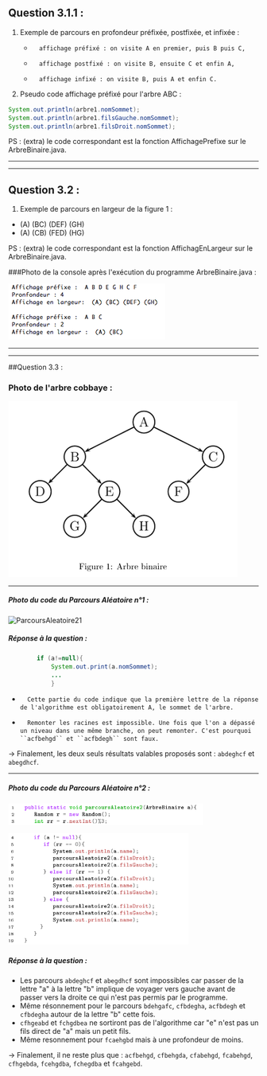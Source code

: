 ## Question 3.1.1 :

1. Exemple de parcours en profondeur préfixée, postfixée, et infixée : 
    -		affichage préfixé : on visite A en premier, puis B puis C,
    -		affichage postfixé : on visite B, ensuite C et enfin A,
    -		affichage infixé : on visite B, puis A et enfin C.

2. Pseudo code affichage préfixé pour l'arbre ABC :

```java
System.out.println(arbre1.nomSommet); 
System.out.println(arbre1.filsGauche.nomSommet);
System.out.println(arbre1.filsDroit.nomSommet);
```
PS : (extra) le code correspondant est la fonction AffichagePrefixe sur le ArbreBinaire.java.

----------------------
----------------------

## Question 3.2 :
1. Exemple de parcours en largeur de la figure 1 : 

* (A) (BC) (DEF) (GH)
* (A) (CB) (FED) (HG)

PS : (extra) le code correspondant est la fonction AffichagEnLargeur sur le ArbreBinaire.java.

###Photo de la console après l'exécution du programme ArbreBinaire.java : 

![ArbreBinaire](https://github.com/ArnaudRib/TD6/blob/master/Photos/ArbreBinaire.png)

----------------------
----------------------

##Question 3.3 :

### Photo de l'arbre cobbaye : 

![ArbreFig1](https://github.com/ArnaudRib/TD6/blob/master/Photos/ArbreFig1.png)

_________________________________________

##### Photo du code du Parcours Aléatoire n°1 :

![ParcoursAleatoire21](https://github.com/ArnaudRib/TD6/blob/master/Photos/ParcoursAléatoire.png)

##### Réponse à la question :

```java
		if (a!=null){
			System.out.print(a.nomSommet);
			...
			}
```


-		Cette partie du code indique que la première lettre de la réponse de l'algorithme est obligatoirement A, le sommet de l'arbre.
-		Remonter les racines est impossible. Une fois que l'on a dépassé un niveau dans une même branche, on peut remonter. C'est pourquoi ``acfbehgd`` et ``acfbdegh`` sont faux.

-> Finalement, les deux seuls résultats valables proposés sont : ``abdeghcf`` et ``abegdhcf``.

_________________________________________

##### Photo du code du Parcours Aléatoire n°2 :

![ParcoursAleatoire21](https://github.com/ArnaudRib/TD6/blob/master/Photos/ParcoursAleatoire21.png)

![ParcoursAleatoire22](https://github.com/ArnaudRib/TD6/blob/master/Photos/ParcoursAleatoire22.png)

##### Réponse à la question :

-	Les parcours ``abdeghcf`` et ``abegdhcf`` sont impossibles car passer de la lettre "a" à la lettre "b" implique de voyager vers gauche avant de passer vers la droite ce qui n'est pas permis par le programme. 
-	Même résonnement pour le parcours ``bdehgafc``, ``cfbdegha``, ``acfbdegh`` et ``cfbdegha`` autour de la lettre "b" cette fois.
-	``cfhgeabd`` et ``fchgdbea`` ne sortiront pas de l'algorithme car "e" n'est pas un fils direct de "a" mais un petit fils.
-	Même resonnement pour ``fcaehgbd`` mais à une profondeur de moins.

-> Finalement, il ne reste plus que : ``acfbehgd``, ``cfbehgda``, ``cfabehgd``, ``fcabehgd``, ``cfhgebda``, ``fcehgdba``, ``fchegdba`` et ``fcahgebd``.
